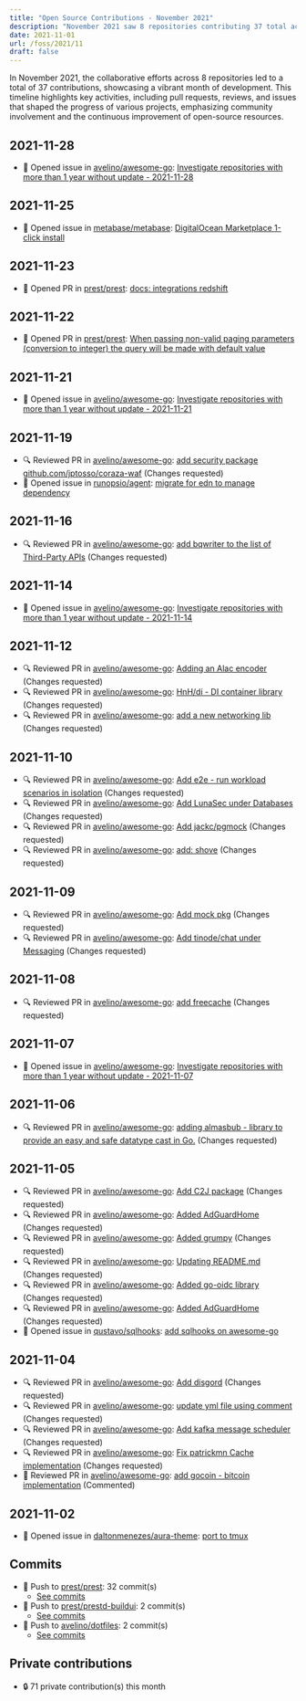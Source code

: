 ```yaml
---
title: "Open Source Contributions - November 2021"
description: "November 2021 saw 8 repositories contributing 37 total activities, including 2 pull requests, 24 reviews, and 8 issues opened—driving significant community engagement."
date: 2021-11-01
url: /foss/2021/11
draft: false
---
```


In November 2021, the collaborative efforts across 8 repositories led to a total of 37 contributions, showcasing a vibrant month of development. This timeline highlights key activities, including pull requests, reviews, and issues that shaped the progress of various projects, emphasizing community involvement and the continuous improvement of open-source resources.

## 2021-11-28

- 🐛 Opened issue in [avelino/awesome-go](https://github.com/avelino/awesome-go): [Investigate repositories with more than 1 year without update - 2021-11-28](https://github.com/avelino/awesome-go/issues/3920)

## 2021-11-25

- 🐛 Opened issue in [metabase/metabase](https://github.com/metabase/metabase): [DigitalOcean Marketplace 1-click install](https://github.com/metabase/metabase/issues/19097)

## 2021-11-23

- 🔀 Opened PR in [prest/prest](https://github.com/prest/prest): [docs: integrations redshift](https://github.com/prest/prest/pull/626)

## 2021-11-22

- 🔀 Opened PR in [prest/prest](https://github.com/prest/prest): [When passing non-valid paging parameters (conversion to integer) the query will be made with default value](https://github.com/prest/prest/pull/625)

## 2021-11-21

- 🐛 Opened issue in [avelino/awesome-go](https://github.com/avelino/awesome-go): [Investigate repositories with more than 1 year without update - 2021-11-21](https://github.com/avelino/awesome-go/issues/3911)

## 2021-11-19

- 🔍 Reviewed PR in [avelino/awesome-go](https://github.com/avelino/awesome-go): [add security package github.com/jptosso/coraza-waf](https://github.com/avelino/awesome-go/pull/3902#pullrequestreview-811318238) (Changes requested)
- 🐛 Opened issue in [runopsio/agent](https://github.com/runopsio/agent): [migrate for edn to manage dependency](https://github.com/runopsio/agent/issues/32)

## 2021-11-16

- 🔍 Reviewed PR in [avelino/awesome-go](https://github.com/avelino/awesome-go): [add bqwriter to the list of Third-Party APIs](https://github.com/avelino/awesome-go/pull/3892#pullrequestreview-807684179) (Changes requested)

## 2021-11-14

- 🐛 Opened issue in [avelino/awesome-go](https://github.com/avelino/awesome-go): [Investigate repositories with more than 1 year without update - 2021-11-14](https://github.com/avelino/awesome-go/issues/3894)

## 2021-11-12

- 🔍 Reviewed PR in [avelino/awesome-go](https://github.com/avelino/awesome-go): [Adding an Alac encoder](https://github.com/avelino/awesome-go/pull/3872#pullrequestreview-804826820) (Changes requested)
- 🔍 Reviewed PR in [avelino/awesome-go](https://github.com/avelino/awesome-go): [HnH/di - DI container library](https://github.com/avelino/awesome-go/pull/3870#pullrequestreview-804826006) (Changes requested)
- 🔍 Reviewed PR in [avelino/awesome-go](https://github.com/avelino/awesome-go): [add a new networking lib](https://github.com/avelino/awesome-go/pull/3869#pullrequestreview-804799318) (Changes requested)

## 2021-11-10

- 🔍 Reviewed PR in [avelino/awesome-go](https://github.com/avelino/awesome-go): [Add e2e - run workload scenarios in isolation](https://github.com/avelino/awesome-go/pull/3871#pullrequestreview-802546380) (Changes requested)
- 🔍 Reviewed PR in [avelino/awesome-go](https://github.com/avelino/awesome-go): [Add LunaSec under Databases](https://github.com/avelino/awesome-go/pull/3879#pullrequestreview-802530228) (Changes requested)
- 🔍 Reviewed PR in [avelino/awesome-go](https://github.com/avelino/awesome-go): [Add jackc/pgmock](https://github.com/avelino/awesome-go/pull/3866#pullrequestreview-802523774) (Changes requested)
- 🔍 Reviewed PR in [avelino/awesome-go](https://github.com/avelino/awesome-go): [add: shove](https://github.com/avelino/awesome-go/pull/3867#pullrequestreview-802517621) (Changes requested)

## 2021-11-09

- 🔍 Reviewed PR in [avelino/awesome-go](https://github.com/avelino/awesome-go): [Add mock pkg](https://github.com/avelino/awesome-go/pull/3774#pullrequestreview-801124497) (Changes requested)
- 🔍 Reviewed PR in [avelino/awesome-go](https://github.com/avelino/awesome-go): [Add tinode/chat under Messaging](https://github.com/avelino/awesome-go/pull/3769#pullrequestreview-801121281) (Changes requested)

## 2021-11-08

- 🔍 Reviewed PR in [avelino/awesome-go](https://github.com/avelino/awesome-go): [add freecache](https://github.com/avelino/awesome-go/pull/3860#pullrequestreview-800079480) (Changes requested)

## 2021-11-07

- 🐛 Opened issue in [avelino/awesome-go](https://github.com/avelino/awesome-go): [Investigate repositories with more than 1 year without update - 2021-11-07](https://github.com/avelino/awesome-go/issues/3889)

## 2021-11-06

- 🔍 Reviewed PR in [avelino/awesome-go](https://github.com/avelino/awesome-go): [adding almasbub - library to provide an easy and safe datatype cast in Go.](https://github.com/avelino/awesome-go/pull/3859#pullrequestreview-799424283) (Changes requested)

## 2021-11-05

- 🔍 Reviewed PR in [avelino/awesome-go](https://github.com/avelino/awesome-go): [Add C2J package](https://github.com/avelino/awesome-go/pull/3838#pullrequestreview-798978741) (Changes requested)
- 🔍 Reviewed PR in [avelino/awesome-go](https://github.com/avelino/awesome-go): [Added AdGuardHome](https://github.com/avelino/awesome-go/pull/3887#pullrequestreview-798876197) (Changes requested)
- 🔍 Reviewed PR in [avelino/awesome-go](https://github.com/avelino/awesome-go): [Added grumpy](https://github.com/avelino/awesome-go/pull/3784#pullrequestreview-798874486) (Changes requested)
- 🔍 Reviewed PR in [avelino/awesome-go](https://github.com/avelino/awesome-go): [Updating README.md](https://github.com/avelino/awesome-go/pull/3843#pullrequestreview-798866346) (Changes requested)
- 🔍 Reviewed PR in [avelino/awesome-go](https://github.com/avelino/awesome-go): [Added go-oidc library](https://github.com/avelino/awesome-go/pull/3827#pullrequestreview-798855834) (Changes requested)
- 🔍 Reviewed PR in [avelino/awesome-go](https://github.com/avelino/awesome-go): [Added AdGuardHome](https://github.com/avelino/awesome-go/pull/3853#pullrequestreview-798845674) (Changes requested)
- 🐛 Opened issue in [qustavo/sqlhooks](https://github.com/qustavo/sqlhooks): [add sqlhooks on awesome-go](https://github.com/qustavo/sqlhooks/issues/48)

## 2021-11-04

- 🔍 Reviewed PR in [avelino/awesome-go](https://github.com/avelino/awesome-go): [Add disgord](https://github.com/avelino/awesome-go/pull/3821#pullrequestreview-797854730) (Changes requested)
- 🔍 Reviewed PR in [avelino/awesome-go](https://github.com/avelino/awesome-go): [update yml file using comment](https://github.com/avelino/awesome-go/pull/3820#pullrequestreview-797849824) (Changes requested)
- 🔍 Reviewed PR in [avelino/awesome-go](https://github.com/avelino/awesome-go): [Add kafka message scheduler](https://github.com/avelino/awesome-go/pull/3848#pullrequestreview-797819283) (Changes requested)
- 🔍 Reviewed PR in [avelino/awesome-go](https://github.com/avelino/awesome-go): [Fix patrickmn Cache implementation](https://github.com/avelino/awesome-go/pull/3825#pullrequestreview-797807443) (Changes requested)
- 💬 Reviewed PR in [avelino/awesome-go](https://github.com/avelino/awesome-go): [add gocoin - bitcoin implementation](https://github.com/avelino/awesome-go/pull/3824#pullrequestreview-797760789) (Commented)

## 2021-11-02

- 🐛 Opened issue in [daltonmenezes/aura-theme](https://github.com/daltonmenezes/aura-theme): [port to tmux](https://github.com/daltonmenezes/aura-theme/issues/74)

## Commits

- 🔨 Push to [prest/prest](https://github.com/prest/prest): 32 commit(s)
  - [See commits](https://github.com/prest/prest/commits?author=avelino&since=2021-11-01T00:00:00Z&until=2021-11-30T23:59:59Z)
- 🔨 Push to [prest/prestd-buildui](https://github.com/prest/prestd-buildui): 2 commit(s)
  - [See commits](https://github.com/prest/prestd-buildui/commits?author=avelino&since=2021-11-01T00:00:00Z&until=2021-11-30T23:59:59Z)
- 🔨 Push to [avelino/dotfiles](https://github.com/avelino/dotfiles): 2 commit(s)
  - [See commits](https://github.com/avelino/dotfiles/commits?author=avelino&since=2021-11-01T00:00:00Z&until=2021-11-30T23:59:59Z)

## Private contributions

- 🔒 71 private contribution(s) this month

